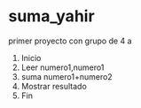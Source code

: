 # suma_yahir
primer proyecto con grupo de 4 a
1. Inicio
2. Leer numero1,numero1
3. suma numero1+numero2
4. Mostrar resultado
5. Fin